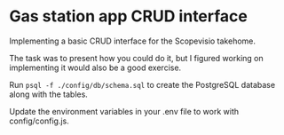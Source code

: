 # Gas station app CRUD interface

Implementing a basic CRUD interface for the Scopevisio takehome.

The task was to present how you could do it, but I figured working on implementing it would also be a good exercise.

Run ```psql -f ./config/db/schema.sql``` to create the PostgreSQL database along with the tables.

Update the environment variables in your .env file to work with config/config.js.
